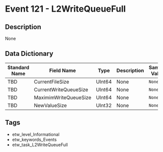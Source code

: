 # Event 121 - L2WriteQueueFull

## Description
None

## Data Dictionary
|Standard Name|Field Name|Type|Description|Sample Value|
|---|---|---|---|---|
|TBD|CurrentFileSize|UInt64|None|`None`|
|TBD|CurrentWriteQueueSize|UInt64|None|`None`|
|TBD|MaximimWriteQueueSize|UInt64|None|`None`|
|TBD|NewValueSize|UInt32|None|`None`|

## Tags
* etw_level_Informational
* etw_keywords_Events
* etw_task_L2WriteQueueFull